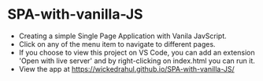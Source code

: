 # SPA-with-vanilla-JS

- Creating a simple Single Page Application with Vanila JavScript.
- Click on any of the menu item to navigate to different pages.
- If you choose to view this project on VS Code, you can add an extension 'Open with live server' and by right-clicking on index.html you can run it.
- View the app at https://wickedrahul.github.io/SPA-with-vanilla-JS/
